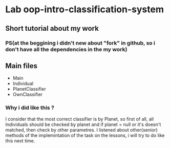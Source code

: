 # Lab oop-intro-classification-system

## Short tutorial about my work

### PS(at the beggining i didn't new about "fork" in github, so i don't have all the dependencies in the my work)

## Main files
- Main
- Individual
- PlanetClassifier
- OwnClassifier

### Why i did like this ? 
I consider that the most correct classifier is by Planet, so first of all, all Individuals should be checked by planet and if planet = null or it's doesn't matched, then check by other parametres. 
I listened about other(senior) methods of the implemintation of the task on the lessons, i will try to do like this next time. 
